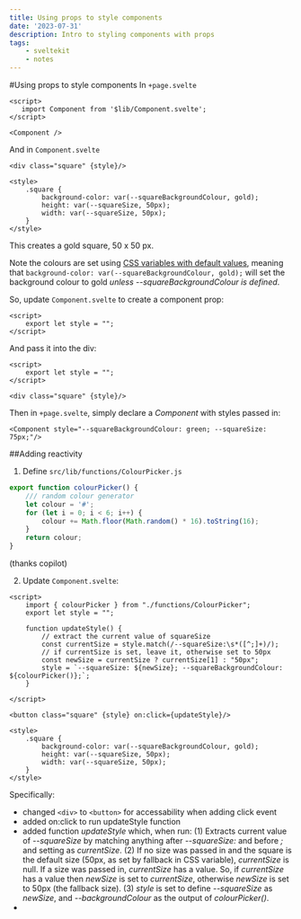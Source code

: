```yaml
---
title: Using props to style components
date: '2023-07-31'
description: Intro to styling components with props
tags:
    - sveltekit
    - notes
---
```


#Using props to style components
In `+page.svelte`

```
<script>
   import Component from '$lib/Component.svelte';
</script>

<Component />
```

And in `Component.svelte`

```
<div class="square" {style}/>

<style>
	.square {
		background-color: var(--squareBackgroundColour, gold);
        height: var(--squareSize, 50px);
        width: var(--squareSize, 50px);
	}
</style>
```

This creates a gold square, 50 x 50 px.

Note the colours are set using [CSS variables with default values](https://developer.mozilla.org/en-US/docs/Web/CSS/var), meaning that `background-color: var(--squareBackgroundColour, gold);` will set the background colour to gold _unless --squareBackgroundColour is defined_.

So, update `Component.svelte` to create a component prop:

```
<script>
    export let style = "";
</script>

```

And pass it into the div:

```
<script>
    export let style = "";
</script>

<div class="square" {style}/>
```

Then in `+page.svelte`, simply declare a _Component_ with styles passed in:

`<Component style="--squareBackgroundColour: green; --squareSize: 75px;"/>`

##Adding reactivity

1. Define `src/lib/functions/ColourPicker.js`

```javascript
export function colourPicker() {
	/// random colour generator
	let colour = '#';
	for (let i = 0; i < 6; i++) {
		colour += Math.floor(Math.random() * 16).toString(16);
	}
	return colour;
}
```

(thanks copilot)

2. Update `Component.svelte`:

```
<script>
    import { colourPicker } from "./functions/ColourPicker";
    export let style = "";

    function updateStyle() {
        // extract the current value of squareSize
        const currentSize = style.match(/--squareSize:\s*([^;]+)/);
        // if currentSize is set, leave it, otherwise set to 50px
        const newSize = currentSize ? currentSize[1] : "50px";
        style = `--squareSize: ${newSize}; --squareBackgroundColour: ${colourPicker()};`;
    }

</script>

<button class="square" {style} on:click={updateStyle}/>

<style>
    .square {
        background-color: var(--squareBackgroundColour, gold);
        height: var(--squareSize, 50px);
        width: var(--squareSize, 50px);
    }
</style>
```

Specifically:

-   changed `<div>` to `<button>` for accessability when adding click event
-   added on:click to run updateStyle function
-   added function _updateStyle_ which, when run:
    (1) Extracts current value of _--squareSize_ by matching anything after _--squareSize:_ and before _;_ and setting as _currentSize_.
    (2) If no size was passed in and the square is the default size (50px, as set by fallback in CSS variable), _currentSize_ is null. If a size was passed in, _currentSize_ has a value. So, if _currentSize_ has a value then _newSize_ is set to _currentSize_, otherwise _newSize_ is set to 50px (the fallback size).
    (3) _style_ is set to define _--squareSize_ as _newSize_, and _--backgroundColour_ as the output of _colourPicker()_.
-
